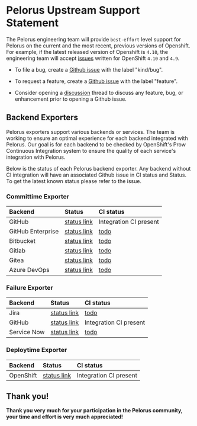 # Pelorus Upstream Support Statement

The Pelorus engineering team will provide `best-effort` level support for Pelorus on the current and the most recent, previous versions of Openshift.  For example, if the latest released version of Openshift is `4.10`, the engineering team will accept [issues](https://github.com/konveyor/pelorus/issues) written for OpenShift `4.10` and `4.9`.

* To file a bug, create a [Github issue](https://github.com/konveyor/pelorus/issues) with the label "kind/bug".

* To request a feature, create a [Github issue](https://github.com/konveyor/pelorus/issues) with the label "feature".

* Consider opening a [discussion](https://github.com/konveyor/pelorus/discussions) thread to discuss any feature, bug, or enhancement prior to opening a Github issue.

## Backend Exporters
Pelorus exporters support various backends or services. The team is working to ensure an optimal experience for each backend integrated with Pelorus. Our goal is for each backend to be checked by OpenShift's Prow Continuous Integration system to ensure the quality of each service's integration with Pelorus.

Below is the status of each Pelorus backend exporter. Any backend without CI integration will have an associated Github issue in CI status and Status.  To get the latest known status please refer to the issue.

### Committime Exporter

|Backend |Status        |CI status    |
|:--------|:--------------|:-------------|
| GitHub  | [status link](https://github.com/konveyor/pelorus/issues?q=is%3Aopen+label%3Acommittime-exporter+label%3Abackend-github)   | Integration CI present|
| GitHub Enterprise | [status link](https://github.com/konveyor/pelorus/issues?q=is%3Aopen+label%3Acommittime-exporter+label%3Abackend-github-enterprise+) |  [todo](https://github.com/konveyor/pelorus/issues/561) |
| Bitbucket | [status link](https://github.com/konveyor/pelorus/issues?q=is%3Aopen+label%3Acommittime-exporter+label%3Abackend-bitbucket+) | [todo](https://github.com/konveyor/pelorus/issues/563) |
| Gitlab | [status link](https://github.com/konveyor/pelorus/issues?q=is%3Aopen+label%3Acommittime-exporter+label%3Abackend-gitlab) |  [todo](https://github.com/konveyor/pelorus/issues/565) |
| Gitea | [status link](https://github.com/konveyor/pelorus/issues?q=is%3Aopen+label%3Acommittime-exporter+label%3Abackend-gitea) | [todo](https://github.com/konveyor/pelorus/issues/567) |
| Azure DevOps | [status link](https://github.com/konveyor/pelorus/issues?q=is%3Aopen+label%3Acommittime-exporter+label%3Abackend-azure-devops) | [todo](https://github.com/konveyor/pelorus/issues/569) |

### Failure Exporter

|Backend |Status        |CI status    |
|:--------|:--------------|:-------------|
| Jira  | [status link](https://github.com/konveyor/pelorus/issues?q=is%3Aopen+label%3Afailure-exporter+label%3Abackend-jira+ )   | [todo](https://github.com/konveyor/pelorus/issues/571) |
| GitHub  | [status link](https://github.com/konveyor/pelorus/issues?q=is%3Aopen+label%3Afailure-exporter+label%3Abackend-github+)   | Integration  CI present|
| Service Now | [status link](https://github.com/konveyor/pelorus/issues?q=is%3Aopen+label%3Afailure-exporter+label%3Abackend-servicenow+) | [todo](https://github.com/konveyor/pelorus/issues/573)

### Deploytime Exporter
|Backend |Status        |CI status    |
|:--------|:--------------|:-------------|
| OpenShift  | [status link](https://github.com/konveyor/pelorus/labels/deploytime-exporter)   | Integration CI present|


## Thank you!

**Thank you very much for your participation in the Pelorus community, your time and effort is very much appreciated!**
